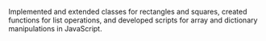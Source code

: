 Implemented and extended classes for rectangles and squares, created functions for list operations, and developed scripts for array and dictionary manipulations in JavaScript.

